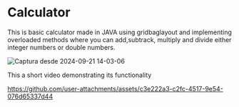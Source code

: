 # Calculator
This is basic calculator made in JAVA using gridbaglayout and implementing overloaded methods where you can add,subtrack, multiply and divide either integer numbers or double numbers.

![Captura desde 2024-09-21 14-03-06](https://github.com/user-attachments/assets/25453cf0-9025-4e68-af17-32c63978ac1e)

This a short video demonstrating its functionality


https://github.com/user-attachments/assets/c3e222a3-c2fc-4517-9e54-076d65337d44

